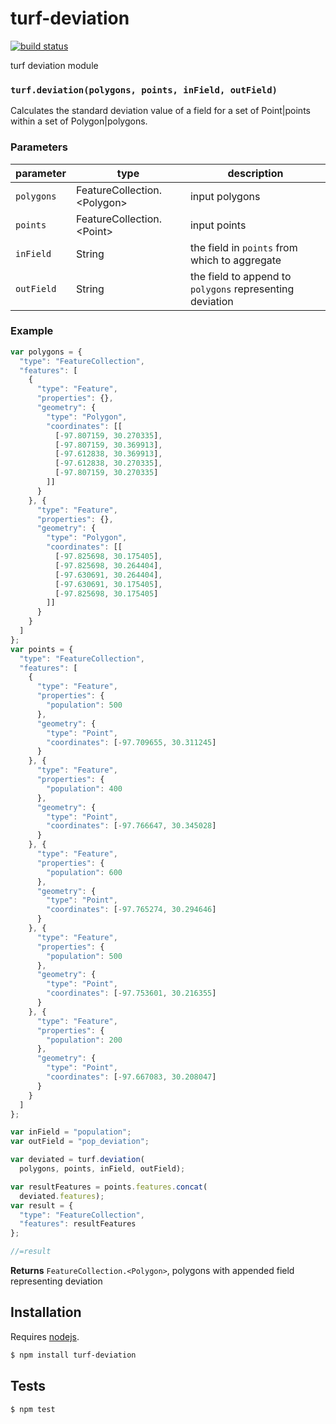 # turf-deviation

[![build status](https://secure.travis-ci.org/Turfjs/turf-deviation.png)](http://travis-ci.org/Turfjs/turf-deviation)

turf deviation module


### `turf.deviation(polygons, points, inField, outField)`

Calculates the standard deviation value of a field for a set of Point|points within a set of Polygon|polygons.


### Parameters

| parameter  | type                           | description                                              |
| ---------- | ------------------------------ | -------------------------------------------------------- |
| `polygons` | FeatureCollection\.\<Polygon\> | input polygons                                           |
| `points`   | FeatureCollection\.\<Point\>   | input points                                             |
| `inField`  | String                         | the field in `points` from which to aggregate            |
| `outField` | String                         | the field to append to `polygons` representing deviation |


### Example

```js
var polygons = {
  "type": "FeatureCollection",
  "features": [
    {
      "type": "Feature",
      "properties": {},
      "geometry": {
        "type": "Polygon",
        "coordinates": [[
          [-97.807159, 30.270335],
          [-97.807159, 30.369913],
          [-97.612838, 30.369913],
          [-97.612838, 30.270335],
          [-97.807159, 30.270335]
        ]]
      }
    }, {
      "type": "Feature",
      "properties": {},
      "geometry": {
        "type": "Polygon",
        "coordinates": [[
          [-97.825698, 30.175405],
          [-97.825698, 30.264404],
          [-97.630691, 30.264404],
          [-97.630691, 30.175405],
          [-97.825698, 30.175405]
        ]]
      }
    }
  ]
};
var points = {
  "type": "FeatureCollection",
  "features": [
    {
      "type": "Feature",
      "properties": {
        "population": 500
      },
      "geometry": {
        "type": "Point",
        "coordinates": [-97.709655, 30.311245]
      }
    }, {
      "type": "Feature",
      "properties": {
        "population": 400
      },
      "geometry": {
        "type": "Point",
        "coordinates": [-97.766647, 30.345028]
      }
    }, {
      "type": "Feature",
      "properties": {
        "population": 600
      },
      "geometry": {
        "type": "Point",
        "coordinates": [-97.765274, 30.294646]
      }
    }, {
      "type": "Feature",
      "properties": {
        "population": 500
      },
      "geometry": {
        "type": "Point",
        "coordinates": [-97.753601, 30.216355]
      }
    }, {
      "type": "Feature",
      "properties": {
        "population": 200
      },
      "geometry": {
        "type": "Point",
        "coordinates": [-97.667083, 30.208047]
      }
    }
  ]
};

var inField = "population";
var outField = "pop_deviation";

var deviated = turf.deviation(
  polygons, points, inField, outField);

var resultFeatures = points.features.concat(
  deviated.features);
var result = {
  "type": "FeatureCollection",
  "features": resultFeatures
};

//=result
```


**Returns** `FeatureCollection.<Polygon>`, polygons with appended field representing deviation

## Installation

Requires [nodejs](http://nodejs.org/).

```sh
$ npm install turf-deviation
```

## Tests

```sh
$ npm test
```


